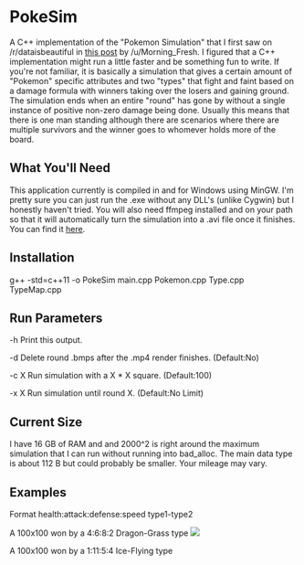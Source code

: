 # PokeSim

A C++ implementation of the "Pokemon Simulation" that I first saw on /r/dataisbeautiful in [this post](https://www.reddit.com/r/dataisbeautiful/comments/5tfcym/a_simulation_of_360000_1_pixel_pokemon_fighting/) by /u/Morning_Fresh. I figured that a C++ implementation might run a little faster and be something fun to write. If you're not familiar, it is basically a simulation that gives a certain amount of "Pokemon" specific attributes and two "types" that fight and faint based on a damage formula with winners taking over the losers and gaining ground. The simulation ends when an entire "round" has gone by without a single instance of positive non-zero damage being done. Usually this means that there is one man standing although there are scenarios where there are multiple survivors and the winner goes to whomever holds more of the board.

## What You'll Need

This application currently is compiled in and for Windows using MinGW. I'm pretty sure you can just run the .exe without any DLL's (unlike Cygwin) but I honestly haven't tried. You will also need ffmpeg installed and on your path so that it will automatically turn the simulation into a .avi file once it finishes. You can find it [here](https://ffmpeg.org/).

## Installation

g++ -std=c++11 -o PokeSim main.cpp Pokemon.cpp Type.cpp TypeMap.cpp

## Run Parameters

-h        Print this output.

-d        Delete round .bmps after the .mp4 render finishes. (Default:No)

-c X      Run simulation with a X * X square. (Default:100)

-x X      Run simulation until round X. (Default:No Limit)

## Current Size

I have 16 GB of RAM and and 2000^2 is right around the maximum simulation that I can run without running into bad_alloc. The main data type is about 112 B but could probably be smaller. Your mileage may vary.

## Examples

Format health:attack:defense:speed type1-type2

A 100x100 won by a 4:6:8:2 Dragon-Grass type
![](https://github.com/alambley/PokeSim/blob/master/preview/a.gif?raw=true)

A 100x100 won by a 1:11:5:4 Ice-Flying type
[](https://github.com/alambley/PokeSim/blob/master/preview/b.gif?raw=true)
